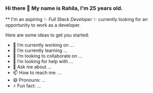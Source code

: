 ### Hi there 👋 My name is Rahila, I'm 25 years old.


** I'm an aspiring  ✨ _Full Stack Developer_ ✨ currently looking for an opportunity to work as a developer.

Here are some ideas to get you started:

- 🔭 I’m currently working on ...
- 🌱 I’m currently learning ...
- 👯 I’m looking to collaborate on ...
- 🤔 I’m looking for help with ...
- 💬 Ask me about ...
- 📫 How to reach me: ...
- 😄 Pronouns: ...
- ⚡ Fun fact: ...

